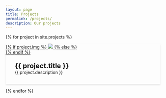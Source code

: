 ```yaml
---
layout: page
title: Projects
permalink: /projects/
description: Our projects
---
```


{% for project in site.projects %}

<div class="project ">
    <div class="box" style="box-shadow: 0 3px 5px 0 rgba(0,1,1,.1);">
        <div class="thumbnail">
            <a href="{{ project.url | prepend: site.baseurl | prepend: site.url }}">
            {% if project.img %}
            <img class="thumbnail" src="{{ project.img | prepend: site.baseurl | prepend: site.url }}"/>
            {% else %}
            <div class="thumbnail blankbox"></div>
            {% endif %}    
            </a>
        </div>
        <div class="description" style="padding: 23px 30px 30px;">
            <div class="title" style="color: #111; font-size: 22px; font-weight: 700;">
                {{ project.title }}
            </div>
            <span>
                {{ project.description }}
            </span>
        </div>
    </div>
</div>

{% endfor %}
